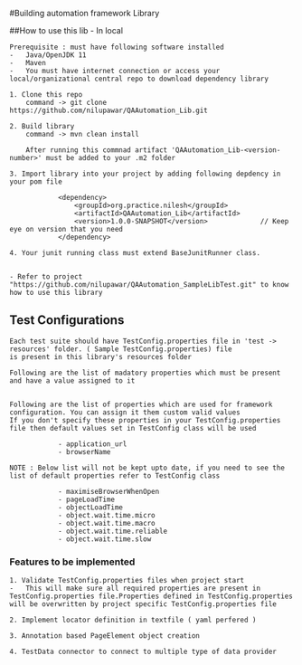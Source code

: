 #Building automation framework Library

##How to use this lib - In local

    Prerequisite : must have following software installed
    -   Java/OpenJDK 11
    -   Maven 
    -   You must have internet connection or access your local/organizational central repo to download dependency library

    1. Clone this repo
        command -> git clone https://github.com/nilupawar/QAAutomation_Lib.git 

    2. Build library
        command -> mvn clean install
        
        After running this commnad artifact 'QAAutomation_Lib-<version-number>' must be added to your .m2 folder

    3. Import library into your project by adding following depdency in your pom file
        
                <dependency>
                    <groupId>org.practice.nilesh</groupId>
                    <artifactId>QAAutomation_Lib</artifactId>
                    <version>1.0.0-SNAPSHOT</version>             // Keep eye on version that you need
                </dependency> 

    4. Your junit running class must extend BaseJunitRunner class.
  

    - Refer to project "https://github.com/nilupawar/QAAutomation_SampleLibTest.git" to know how to use this library 

## Test Configurations

    Each test suite should have TestConfig.properties file in 'test -> resources' folder. ( Sample TestConfig.properties) file
    is present in this library's resources folder

    Following are the list of madatory properties which must be present and have a value assigned to it

    
    Following are the list of properties which are used for framework configuration. You can assign it them custom valid values
    If you don't specify these properties in your TestConfig.properties file then default values set in TestConfig class will be used
               
                - application_url
                - browserName    

    NOTE : Below list will not be kept upto date, if you need to see the list of default properties refer to TestConfig class    
           
                - maximiseBrowserWhenOpen
                - pageLoadTime
                - objectLoadTime
                - object.wait.time.micro
                - object.wait.time.macro
                - object.wait.time.reliable
                - object.wait.time.slow
            
                
            

### Features to be implemented
    1. Validate TestConfig.properties files when project start
    -   This will make sure all required properties are present in TestConfig.properties file.Properties defined in TestConfig.properties will be overwritten by project specific TestConfig.properties file
    
    2. Implement locator definition in textfile ( yaml perfered )

    3. Annotation based PageElement object creation

    4. TestData connector to connect to multiple type of data provider

    

    
        